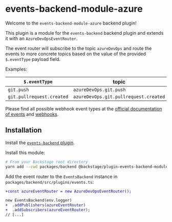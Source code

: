 # events-backend-module-azure

Welcome to the `events-backend-module-azure` backend plugin!

This plugin is a module for the `events-backend` backend plugin
and extends it with an `AzureDevOpsEventRouter`.

The event router will subscribe to the topic `azureDevOps`
and route the events to more concrete topics based on the value
of the provided `$.eventType` payload field.

Examples:

| `$.eventType`             | topic                                 |
| ------------------------- | ------------------------------------- |
| `git.push`                | `azureDevOps.git.push`                |
| `git.pullrequest.created` | `azureDevOps.git.pullrequest.created` |

Please find all possible webhook event types at the
[official documentation of events](https://learn.microsoft.com/en-us/azure/devops/service-hooks/events?source=recommendations&view=azure-devops)
and [webhooks](https://learn.microsoft.com/en-us/azure/devops/service-hooks/services/webhooks?view=azure-devops).

## Installation

Install the [`events-backend` plugin](../events-backend/README.md).

Install this module:

```bash
# From your Backstage root directory
yarn add --cwd packages/backend @backstage/plugin-events-backend-module-azure
```

Add the event router to the `EventsBackend` instance in `packages/backend/src/plugins/events.ts`:

```diff
+const azureEventRouter = new AzureDevOpsEventRouter();

new EventsBackend(env.logger)
+  .addPublishers(azureEventRouter)
+  .addSubscribers(azureEventRouter);
// [...]
```
